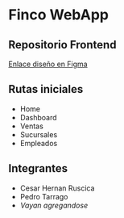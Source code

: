 # Finco WebApp
## Repositorio Frontend

[Enlace diseño en Figma](https://www.figma.com/design/sSSesLmrClnjcT3RJh3Alw/FINCO-NC?node-id=57-569&node-type=frame&t=3yMYZoE7GwdCb8EX-0)

## Rutas iniciales
- Home
- Dashboard
- Ventas
- Sucursales
- Empleados

## Integrantes
- Cesar Hernan Ruscica
- Pedro Tarrago
- *Vayan agregandose*

